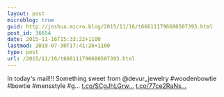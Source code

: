 ```yaml
---
layout: post
microblog: true
guid: http://joshua.micro.blog/2015/11/16/t666111796680507393.html
post_id: 36654
date: 2015-11-16T15:33:22+1100
lastmod: 2019-07-30T17:41:26+1100
type: post
url: /2015/11/16/t666111796680507393.html
---
```

In today's mail!!! Something sweet from @devur_jewelry #woodenbowtie #bowtie #mensstyle #g… [t.co/SCgJhLGrw...](https://t.co/SCgJhLGrwW) [t.co/77ce2RaNs...](https://t.co/77ce2RaNsN)
